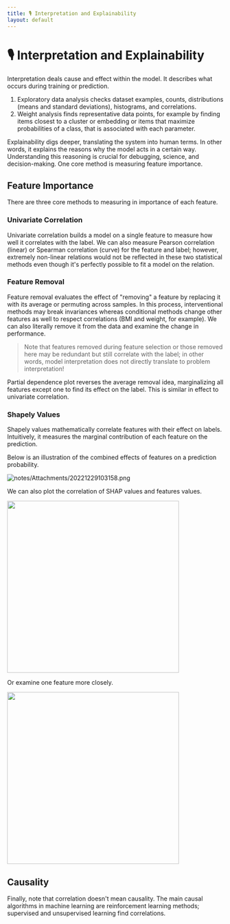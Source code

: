 ```yaml
---
title: 🎙️ Interpretation and Explainability
layout: default
---
```


# 🎙️ Interpretation and Explainability

Interpretation deals cause and effect within the model. It describes what occurs during training or prediction.
1. Exploratory data analysis checks dataset examples, counts, distributions (means and standard deviations), histograms, and correlations.
2. Weight analysis finds representative data points, for example by finding items closest to a cluster or embedding or items that maximize probabilities of a class, that is associated with each parameter.

Explainability digs deeper, translating the system into human terms. In other words, it explains the reasons why the model acts in a certain way. Understanding this reasoning is crucial for debugging, science, and decision-making. One core method is measuring feature importance.

## Feature Importance
There are three core methods to measuring in importance of each feature.

### Univariate Correlation
Univariate correlation builds a model on a single feature to measure how well it correlates with the label. We can also measure Pearson correlation (linear) or Spearman correlation (curve) for the feature and label; however, extremely non-linear relations would not be reflected in these two statistical methods even though it's perfectly possible to fit a model on the relation.

### Feature Removal
Feature removal evaluates the effect of "removing" a feature by replacing it with its average or permuting across samples. In this process, interventional methods may break invariances whereas conditional methods change other features as well to respect correlations (BMI and weight, for example). We can also literally remove it from the data and examine the change in performance.

> Note that features removed during feature selection or those removed here may be redundant but still correlate with the label; in other words, model interpretation does not directly translate to problem interpretation!

Partial dependence plot reverses the average removal idea, marginalizing all features except one to find its effect on the label. This is similar in effect to univariate correlation.

### Shapely Values
Shapely values mathematically correlate features with their effect on labels. Intuitively, it measures the marginal contribution of each feature on the prediction.

Below is an illustration of the combined effects of features on a prediction probability.

![notes/Attachments/20221229103158.png](notes/Attachments/20221229103158.png.png)

We can also plot the correlation of SHAP values and features values.

<div>
<img src="attachment:notes/Attachments/notes/Attachments/20221229103159.png.png" width="400"/>
</div>

Or examine one feature more closely.

<div>
<img src="attachment:notes/Attachments/notes/Attachments/20221229103160.png.png" width="400"/>
</div>

## Causality
Finally, note that correlation doesn't mean causality. The main causal algorithms in machine learning are reinforcement learning methods; supervised and unsupervised learning find correlations.